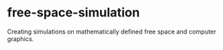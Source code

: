 # free-space-simulation
Creating simulations on mathematically defined free space and computer graphics.

